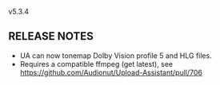 v5.3.4

## RELEASE NOTES
 - UA can now tonemap Dolby Vision profile 5 and HLG files.
 - Requires a compatible ffmpeg (get latest), see https://github.com/Audionut/Upload-Assistant/pull/706
